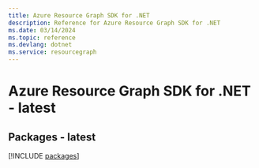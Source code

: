 ```yaml
---
title: Azure Resource Graph SDK for .NET
description: Reference for Azure Resource Graph SDK for .NET
ms.date: 03/14/2024
ms.topic: reference
ms.devlang: dotnet
ms.service: resourcegraph
---
```

# Azure Resource Graph SDK for .NET - latest
## Packages - latest
[!INCLUDE [packages](resource-graph-index.md)]
